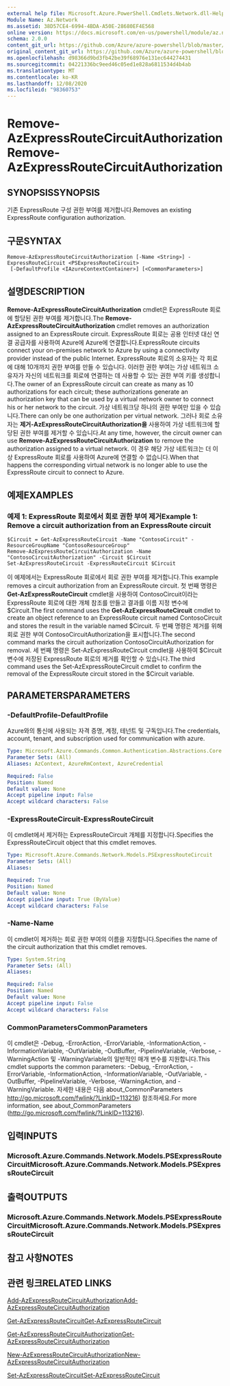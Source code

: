 ```yaml
---
external help file: Microsoft.Azure.PowerShell.Cmdlets.Network.dll-Help.xml
Module Name: Az.Network
ms.assetid: 38D57CE4-6994-4BDA-A50E-28680EF4E568
online version: https://docs.microsoft.com/en-us/powershell/module/az.network/remove-azexpressroutecircuitauthorization
schema: 2.0.0
content_git_url: https://github.com/Azure/azure-powershell/blob/master/src/Network/Network/help/Remove-AzExpressRouteCircuitAuthorization.md
original_content_git_url: https://github.com/Azure/azure-powershell/blob/master/src/Network/Network/help/Remove-AzExpressRouteCircuitAuthorization.md
ms.openlocfilehash: d98366d9bd3fb42be39f68976e131ec644274431
ms.sourcegitcommit: 04221336bc9eed46c05ed1e828a6811534d4b4ab
ms.translationtype: MT
ms.contentlocale: ko-KR
ms.lasthandoff: 12/08/2020
ms.locfileid: "98360753"
---
```

# <span data-ttu-id="fe15e-101">Remove-AzExpressRouteCircuitAuthorization</span><span class="sxs-lookup"><span data-stu-id="fe15e-101">Remove-AzExpressRouteCircuitAuthorization</span></span>

## <span data-ttu-id="fe15e-102">SYNOPSIS</span><span class="sxs-lookup"><span data-stu-id="fe15e-102">SYNOPSIS</span></span>
<span data-ttu-id="fe15e-103">기존 ExpressRoute 구성 권한 부여를 제거합니다.</span><span class="sxs-lookup"><span data-stu-id="fe15e-103">Removes an existing ExpressRoute configuration authorization.</span></span>

## <span data-ttu-id="fe15e-104">구문</span><span class="sxs-lookup"><span data-stu-id="fe15e-104">SYNTAX</span></span>

```
Remove-AzExpressRouteCircuitAuthorization [-Name <String>] -ExpressRouteCircuit <PSExpressRouteCircuit>
 [-DefaultProfile <IAzureContextContainer>] [<CommonParameters>]
```

## <span data-ttu-id="fe15e-105">설명</span><span class="sxs-lookup"><span data-stu-id="fe15e-105">DESCRIPTION</span></span>
<span data-ttu-id="fe15e-106">**Remove-AzExpressRouteCircuitAuthorization** cmdlet은 ExpressRoute 회로에 할당된 권한 부여를 제거합니다.</span><span class="sxs-lookup"><span data-stu-id="fe15e-106">The **Remove-AzExpressRouteCircuitAuthorization** cmdlet removes an authorization assigned to an ExpressRoute circuit.</span></span> <span data-ttu-id="fe15e-107">ExpressRoute 회로는 공용 인터넷 대신 연결 공급자를 사용하여 Azure에 Azure에 연결합니다.</span><span class="sxs-lookup"><span data-stu-id="fe15e-107">ExpressRoute circuits connect your on-premises network to Azure by using a connectivity provider instead of the public Internet.</span></span> <span data-ttu-id="fe15e-108">ExpressRoute 회로의 소유자는 각 회로에 대해 10개까지 권한 부여를 만들 수 있습니다. 이러한 권한 부여는 가상 네트워크 소유자가 자신의 네트워크를 회로에 연결하는 데 사용할 수 있는 권한 부여 키를 생성합니다.</span><span class="sxs-lookup"><span data-stu-id="fe15e-108">The owner of an ExpressRoute circuit can create as many as 10 authorizations for each circuit; these authorizations generate an authorization key that can be used by a virtual network owner to connect his or her network to the circuit.</span></span> <span data-ttu-id="fe15e-109">가상 네트워크당 하나의 권한 부여만 있을 수 있습니다.</span><span class="sxs-lookup"><span data-stu-id="fe15e-109">There can only be one authorization per virtual network.</span></span> <span data-ttu-id="fe15e-110">그러나 회로 소유자는 **제거-AzExpressRouteCircuitAuthorization을** 사용하여 가상 네트워크에 할당된 권한 부여를 제거할 수 있습니다.</span><span class="sxs-lookup"><span data-stu-id="fe15e-110">At any time, however, the circuit owner can use **Remove-AzExpressRouteCircuitAuthorization** to remove the authorization assigned to a virtual network.</span></span> <span data-ttu-id="fe15e-111">이 경우 해당 가상 네트워크는 더 이상 ExpressRoute 회로를 사용하여 Azure에 연결할 수 없습니다.</span><span class="sxs-lookup"><span data-stu-id="fe15e-111">When that happens the corresponding virtual network is no longer able to use the ExpressRoute circuit to connect to Azure.</span></span>

## <span data-ttu-id="fe15e-112">예제</span><span class="sxs-lookup"><span data-stu-id="fe15e-112">EXAMPLES</span></span>

### <span data-ttu-id="fe15e-113">예제 1: ExpressRoute 회로에서 회로 권한 부여 제거</span><span class="sxs-lookup"><span data-stu-id="fe15e-113">Example 1: Remove a circuit authorization from an ExpressRoute circuit</span></span>
```
$Circuit = Get-AzExpressRouteCircuit -Name "ContosoCircuit" -ResourceGroupName "ContosoResourceGroup"
Remove-AzExpressRouteCircuitAuthorization -Name "ContosoCircuitAuthorization" -Circuit $Circuit
Set-AzExpressRouteCircuit -ExpressRouteCircuit $Circuit
```

<span data-ttu-id="fe15e-114">이 예제에서는 ExpressRoute 회로에서 회로 권한 부여를 제거합니다.</span><span class="sxs-lookup"><span data-stu-id="fe15e-114">This example removes a circuit authorization from an ExpressRoute circuit.</span></span> <span data-ttu-id="fe15e-115">첫 번째 명령은 **Get-AzExpressRouteCircuit** cmdlet을 사용하여 ContosoCircuit이라는 ExpressRoute 회로에 대한 개체 참조를 만들고 결과를 이름 지정 변수에 $Circuit.</span><span class="sxs-lookup"><span data-stu-id="fe15e-115">The first command uses the **Get-AzExpressRouteCircuit** cmdlet to create an object reference to an ExpressRoute circuit named ContosoCircuit and stores the result in the variable named $Circuit.</span></span>
<span data-ttu-id="fe15e-116">두 번째 명령은 제거를 위해 회로 권한 부여 ContosoCircuitAuthorization을 표시합니다.</span><span class="sxs-lookup"><span data-stu-id="fe15e-116">The second command marks the circuit authorization ContosoCircuitAuthorization for removal.</span></span>
<span data-ttu-id="fe15e-117">세 번째 명령은 Set-AzExpressRouteCircuit cmdlet을 사용하여 $Circuit 변수에 저장된 ExpressRoute 회로의 제거를 확인할 수 있습니다.</span><span class="sxs-lookup"><span data-stu-id="fe15e-117">The third command uses the Set-AzExpressRouteCircuit cmdlet to confirm the removal of the ExpressRoute circuit stored in the $Circuit variable.</span></span>

## <span data-ttu-id="fe15e-118">PARAMETERS</span><span class="sxs-lookup"><span data-stu-id="fe15e-118">PARAMETERS</span></span>

### <span data-ttu-id="fe15e-119">-DefaultProfile</span><span class="sxs-lookup"><span data-stu-id="fe15e-119">-DefaultProfile</span></span>
<span data-ttu-id="fe15e-120">Azure와의 통신에 사용되는 자격 증명, 계정, 테넌트 및 구독입니다.</span><span class="sxs-lookup"><span data-stu-id="fe15e-120">The credentials, account, tenant, and subscription used for communication with azure.</span></span>

```yaml
Type: Microsoft.Azure.Commands.Common.Authentication.Abstractions.Core.IAzureContextContainer
Parameter Sets: (All)
Aliases: AzContext, AzureRmContext, AzureCredential

Required: False
Position: Named
Default value: None
Accept pipeline input: False
Accept wildcard characters: False
```

### <span data-ttu-id="fe15e-121">-ExpressRouteCircuit</span><span class="sxs-lookup"><span data-stu-id="fe15e-121">-ExpressRouteCircuit</span></span>
<span data-ttu-id="fe15e-122">이 cmdlet에서 제거하는 ExpressRouteCircuit 개체를 지정합니다.</span><span class="sxs-lookup"><span data-stu-id="fe15e-122">Specifies the ExpressRouteCircuit object that this cmdlet removes.</span></span>

```yaml
Type: Microsoft.Azure.Commands.Network.Models.PSExpressRouteCircuit
Parameter Sets: (All)
Aliases:

Required: True
Position: Named
Default value: None
Accept pipeline input: True (ByValue)
Accept wildcard characters: False
```

### <span data-ttu-id="fe15e-123">-Name</span><span class="sxs-lookup"><span data-stu-id="fe15e-123">-Name</span></span>
<span data-ttu-id="fe15e-124">이 cmdlet이 제거하는 회로 권한 부여의 이름을 지정합니다.</span><span class="sxs-lookup"><span data-stu-id="fe15e-124">Specifies the name of the circuit authorization that this cmdlet removes.</span></span>

```yaml
Type: System.String
Parameter Sets: (All)
Aliases:

Required: False
Position: Named
Default value: None
Accept pipeline input: False
Accept wildcard characters: False
```

### <span data-ttu-id="fe15e-125">CommonParameters</span><span class="sxs-lookup"><span data-stu-id="fe15e-125">CommonParameters</span></span>
<span data-ttu-id="fe15e-126">이 cmdlet은 -Debug, -ErrorAction, -ErrorVariable, -InformationAction, -InformationVariable, -OutVariable, -OutBuffer, -PipelineVariable, -Verbose, -WarningAction 및 -WarningVariable의 일반적인 매개 변수를 지원합니다.</span><span class="sxs-lookup"><span data-stu-id="fe15e-126">This cmdlet supports the common parameters: -Debug, -ErrorAction, -ErrorVariable, -InformationAction, -InformationVariable, -OutVariable, -OutBuffer, -PipelineVariable, -Verbose, -WarningAction, and -WarningVariable.</span></span> <span data-ttu-id="fe15e-127">자세한 내용은 다음 about_CommonParameters http://go.microsoft.com/fwlink/?LinkID=113216) 참조하세요.</span><span class="sxs-lookup"><span data-stu-id="fe15e-127">For more information, see about_CommonParameters (http://go.microsoft.com/fwlink/?LinkID=113216).</span></span>

## <span data-ttu-id="fe15e-128">입력</span><span class="sxs-lookup"><span data-stu-id="fe15e-128">INPUTS</span></span>

### <span data-ttu-id="fe15e-129">Microsoft.Azure.Commands.Network.Models.PSExpressRouteCircuit</span><span class="sxs-lookup"><span data-stu-id="fe15e-129">Microsoft.Azure.Commands.Network.Models.PSExpressRouteCircuit</span></span>

## <span data-ttu-id="fe15e-130">출력</span><span class="sxs-lookup"><span data-stu-id="fe15e-130">OUTPUTS</span></span>

### <span data-ttu-id="fe15e-131">Microsoft.Azure.Commands.Network.Models.PSExpressRouteCircuit</span><span class="sxs-lookup"><span data-stu-id="fe15e-131">Microsoft.Azure.Commands.Network.Models.PSExpressRouteCircuit</span></span>

## <span data-ttu-id="fe15e-132">참고 사항</span><span class="sxs-lookup"><span data-stu-id="fe15e-132">NOTES</span></span>

## <span data-ttu-id="fe15e-133">관련 링크</span><span class="sxs-lookup"><span data-stu-id="fe15e-133">RELATED LINKS</span></span>

[<span data-ttu-id="fe15e-134">Add-AzExpressRouteCircuitAuthorization</span><span class="sxs-lookup"><span data-stu-id="fe15e-134">Add-AzExpressRouteCircuitAuthorization</span></span>](./Add-AzExpressRouteCircuitAuthorization.md)

[<span data-ttu-id="fe15e-135">Get-AzExpressRouteCircuit</span><span class="sxs-lookup"><span data-stu-id="fe15e-135">Get-AzExpressRouteCircuit</span></span>](./Get-AzExpressRouteCircuit.md)

[<span data-ttu-id="fe15e-136">Get-AzExpressRouteCircuitAuthorization</span><span class="sxs-lookup"><span data-stu-id="fe15e-136">Get-AzExpressRouteCircuitAuthorization</span></span>](./Get-AzExpressRouteCircuitAuthorization.md)

[<span data-ttu-id="fe15e-137">New-AzExpressRouteCircuitAuthorization</span><span class="sxs-lookup"><span data-stu-id="fe15e-137">New-AzExpressRouteCircuitAuthorization</span></span>](./New-AzExpressRouteCircuitAuthorization.md)

[<span data-ttu-id="fe15e-138">Set-AzExpressRouteCircuit</span><span class="sxs-lookup"><span data-stu-id="fe15e-138">Set-AzExpressRouteCircuit</span></span>](./Set-AzExpressRouteCircuit.md)
